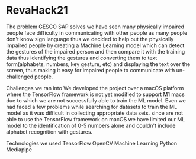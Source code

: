 # RevaHack21
The problem GESCO SAP solves
we have seen many physically impaired people face difficulty in communicating with other people as many people don't know sign language thus we decided to help out the physically impaired people by creating a Machine Learning model which can detect the gestures of the impaired person and then compare it with the training data thus identifying the gestures and converting them to text form(alphabets, numbers, key gesture, etc) and displaying the text over the screen, thus making it easy for impaired people to communicate with un-challenged people.

Challenges we ran into
We developed the project over a macOS platform where the TensorFlow framework is not yet modified to support M1 macs due to which we are not successfully able to train the ML model.
Even we had faced a few problems while searching for datasets to train the ML model as it was difficult in collecting appropriate data sets.
since are not able to use the TensorFlow framework on macOS we have limited our ML model to the identification of 0-5 numbers alone and couldn't include alphabet recognition with gestures.

Technologies we used
TensorFlow
OpenCV
Machine Learning
Python
Mediapipe
